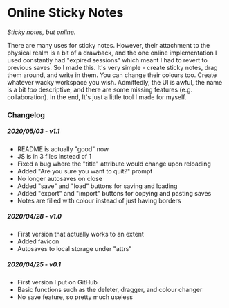 # Online Sticky Notes
_Sticky notes, but online._

There are many uses for sticky notes. However, their attachment to the physical realm is a bit of a drawback, and the one online implementation I used constantly had "expired sessions" which meant I had to revert to previous saves. So I made this.
It's very simple - create sticky notes, drag them around, and write in them. You can change their colours too. Create whatever wacky workspace you wish.
Admittedly, the UI is awful, the name is a bit _too_ descriptive, and there are some missing features (e.g. collaboration). In the end, It's just a little tool I made for myself.

### Changelog
##### 2020/05/03 - v1.1
- README is actually "good" now
- JS is in 3 files instead of 1
- Fixed a bug where the "title" attribute would change upon reloading
- Added "Are you sure you want to quit?" prompt
- No longer autosaves on close
- Added "save" and "load" buttons for saving and loading
- Added "export" and "import" buttons for copying and pasting saves
- Notes are filled with colour instead of just having borders
##### 2020/04/28 - v1.0
- First version that actually works to an extent
- Added favicon
- Autosaves to local storage under "attrs"
##### 2020/04/25 - v0.1
- First version I put on GitHub
- Basic functions such as the deleter, dragger, and colour changer
- No save feature, so pretty much useless